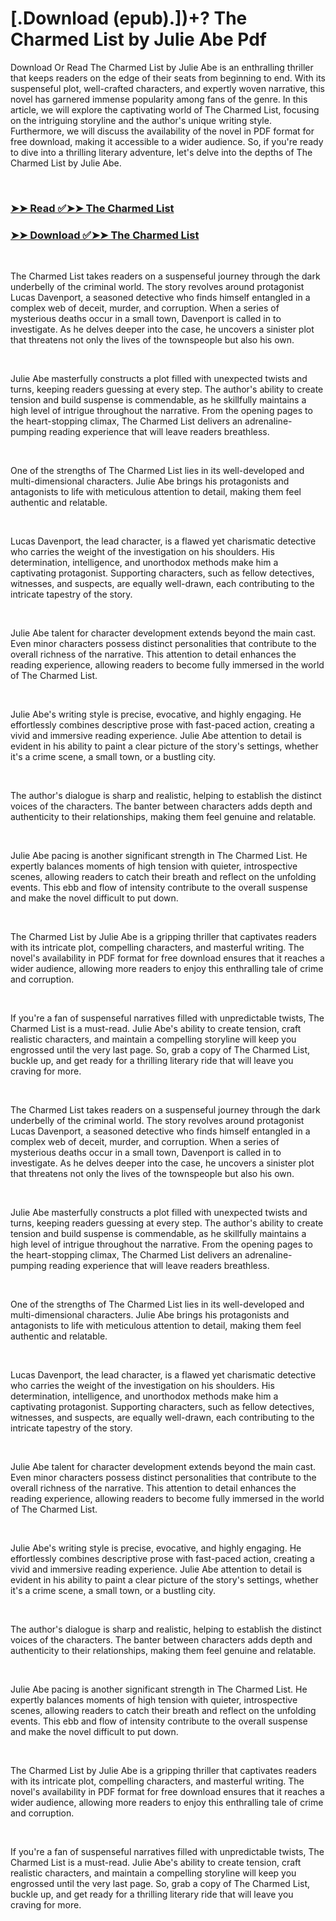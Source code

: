 # [.Download (epub).])+? The Charmed List by Julie Abe Pdf

<p>Download Or Read The Charmed List by Julie Abe is an enthralling thriller that keeps readers on the edge of their seats from beginning to end. With its suspenseful plot, well-crafted characters, and expertly woven narrative, this novel has garnered immense popularity among fans of the genre. In this article, we will explore the captivating world of The Charmed List, focusing on the intriguing storyline and the author's unique writing style. Furthermore, we will discuss the availability of the novel in PDF format for free download, making it accessible to a wider audience. So, if you're ready to dive into a thrilling literary adventure, let's delve into the depths of The Charmed List by Julie Abe.</p>
<p>&nbsp;</p>

### [➤➤ Read ✅➤➤ The Charmed List](https://thehelpfulbooks.blogspot.com/id/57365743)

### [➤➤ Download ✅➤➤ The Charmed List](https://thehelpfulbooks.blogspot.com/id/57365743)

<p>&nbsp;</p>
<p>The Charmed List takes readers on a suspenseful journey through the dark underbelly of the criminal world. The story revolves around protagonist Lucas Davenport, a seasoned detective who finds himself entangled in a complex web of deceit, murder, and corruption. When a series of mysterious deaths occur in a small town, Davenport is called in to investigate. As he delves deeper into the case, he uncovers a sinister plot that threatens not only the lives of the townspeople but also his own.</p>
<p>&nbsp;</p>
<p>Julie Abe masterfully constructs a plot filled with unexpected twists and turns, keeping readers guessing at every step. The author's ability to create tension and build suspense is commendable, as he skillfully maintains a high level of intrigue throughout the narrative. From the opening pages to the heart-stopping climax, The Charmed List delivers an adrenaline-pumping reading experience that will leave readers breathless.</p>
<p>&nbsp;</p>
<p>One of the strengths of The Charmed List lies in its well-developed and multi-dimensional characters. Julie Abe brings his protagonists and antagonists to life with meticulous attention to detail, making them feel authentic and relatable.</p>
<p>&nbsp;</p>
<p>Lucas Davenport, the lead character, is a flawed yet charismatic detective who carries the weight of the investigation on his shoulders. His determination, intelligence, and unorthodox methods make him a captivating protagonist. Supporting characters, such as fellow detectives, witnesses, and suspects, are equally well-drawn, each contributing to the intricate tapestry of the story.</p>
<p>&nbsp;</p>
<p>Julie Abe talent for character development extends beyond the main cast. Even minor characters possess distinct personalities that contribute to the overall richness of the narrative. This attention to detail enhances the reading experience, allowing readers to become fully immersed in the world of The Charmed List.</p>
<p>&nbsp;</p>
<p>Julie Abe's writing style is precise, evocative, and highly engaging. He effortlessly combines descriptive prose with fast-paced action, creating a vivid and immersive reading experience. Julie Abe attention to detail is evident in his ability to paint a clear picture of the story's settings, whether it's a crime scene, a small town, or a bustling city.</p>
<p>&nbsp;</p>
<p>The author's dialogue is sharp and realistic, helping to establish the distinct voices of the characters. The banter between characters adds depth and authenticity to their relationships, making them feel genuine and relatable.</p>
<p>&nbsp;</p>
<p>Julie Abe pacing is another significant strength in The Charmed List. He expertly balances moments of high tension with quieter, introspective scenes, allowing readers to catch their breath and reflect on the unfolding events. This ebb and flow of intensity contribute to the overall suspense and make the novel difficult to put down.</p>
<p>&nbsp;</p>
<p>The Charmed List by Julie Abe is a gripping thriller that captivates readers with its intricate plot, compelling characters, and masterful writing. The novel's availability in PDF format for free download ensures that it reaches a wider audience, allowing more readers to enjoy this enthralling tale of crime and corruption.</p>
<p>&nbsp;</p>
<p>If you're a fan of suspenseful narratives filled with unpredictable twists, The Charmed List is a must-read. Julie Abe's ability to create tension, craft realistic characters, and maintain a compelling storyline will keep you engrossed until the very last page. So, grab a copy of The Charmed List, buckle up, and get ready for a thrilling literary ride that will leave you craving for more.</p>
<p>&nbsp;</p>
<p>The Charmed List takes readers on a suspenseful journey through the dark underbelly of the criminal world. The story revolves around protagonist Lucas Davenport, a seasoned detective who finds himself entangled in a complex web of deceit, murder, and corruption. When a series of mysterious deaths occur in a small town, Davenport is called in to investigate. As he delves deeper into the case, he uncovers a sinister plot that threatens not only the lives of the townspeople but also his own.</p>
<p>&nbsp;</p>
<p>Julie Abe masterfully constructs a plot filled with unexpected twists and turns, keeping readers guessing at every step. The author's ability to create tension and build suspense is commendable, as he skillfully maintains a high level of intrigue throughout the narrative. From the opening pages to the heart-stopping climax, The Charmed List delivers an adrenaline-pumping reading experience that will leave readers breathless.</p>
<p>&nbsp;</p>
<p>One of the strengths of The Charmed List lies in its well-developed and multi-dimensional characters. Julie Abe brings his protagonists and antagonists to life with meticulous attention to detail, making them feel authentic and relatable.</p>
<p>&nbsp;</p>
<p>Lucas Davenport, the lead character, is a flawed yet charismatic detective who carries the weight of the investigation on his shoulders. His determination, intelligence, and unorthodox methods make him a captivating protagonist. Supporting characters, such as fellow detectives, witnesses, and suspects, are equally well-drawn, each contributing to the intricate tapestry of the story.</p>
<p>&nbsp;</p>
<p>Julie Abe talent for character development extends beyond the main cast. Even minor characters possess distinct personalities that contribute to the overall richness of the narrative. This attention to detail enhances the reading experience, allowing readers to become fully immersed in the world of The Charmed List.</p>
<p>&nbsp;</p>
<p>Julie Abe's writing style is precise, evocative, and highly engaging. He effortlessly combines descriptive prose with fast-paced action, creating a vivid and immersive reading experience. Julie Abe attention to detail is evident in his ability to paint a clear picture of the story's settings, whether it's a crime scene, a small town, or a bustling city.</p>
<p>&nbsp;</p>
<p>The author's dialogue is sharp and realistic, helping to establish the distinct voices of the characters. The banter between characters adds depth and authenticity to their relationships, making them feel genuine and relatable.</p>
<p>&nbsp;</p>
<p>Julie Abe pacing is another significant strength in The Charmed List. He expertly balances moments of high tension with quieter, introspective scenes, allowing readers to catch their breath and reflect on the unfolding events. This ebb and flow of intensity contribute to the overall suspense and make the novel difficult to put down.</p>
<p>&nbsp;</p>
<p>The Charmed List by Julie Abe is a gripping thriller that captivates readers with its intricate plot, compelling characters, and masterful writing. The novel's availability in PDF format for free download ensures that it reaches a wider audience, allowing more readers to enjoy this enthralling tale of crime and corruption.</p>
<p>&nbsp;</p>
<p>If you're a fan of suspenseful narratives filled with unpredictable twists, The Charmed List is a must-read. Julie Abe's ability to create tension, craft realistic characters, and maintain a compelling storyline will keep you engrossed until the very last page. So, grab a copy of The Charmed List, buckle up, and get ready for a thrilling literary ride that will leave you craving for more.</p>
<p>&nbsp;</p>
